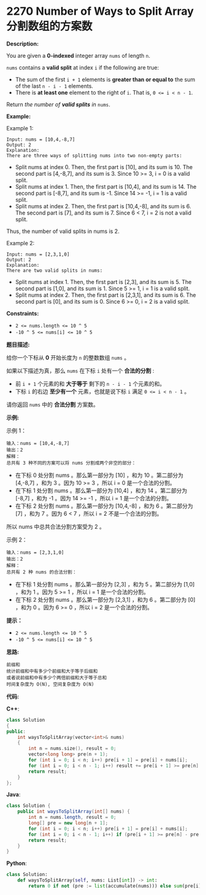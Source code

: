 # 2270 Number of Ways to Split Array 分割数组的方案数

__Description:__

You are given a __0-indexed__ integer array `nums` of length `n`.

`nums` contains a __valid split__ at index `i` if the following are true:

- The sum of the first `i + 1` elements is __greater than or equal to__ the sum of the last `n - i - 1` elements.
- There is __at least one__ element to the right of `i`. That is, `0 <= i < n - 1`.

Return _the number of __valid splits__ in_ `nums`.

__Example:__

Example 1:

```text
Input: nums = [10,4,-8,7]
Output: 2
Explanation: 
There are three ways of splitting nums into two non-empty parts:
```

- Split nums at index 0. Then, the first part is [10], and its sum is 10. The second part is [4,-8,7], and its sum is 3. Since 10 >= 3, i = 0 is a valid split.
- Split nums at index 1. Then, the first part is [10,4], and its sum is 14. The second part is [-8,7], and its sum is -1. Since 14 >= -1, i = 1 is a valid split.
- Split nums at index 2. Then, the first part is [10,4,-8], and its sum is 6. The second part is [7], and its sum is 7. Since 6 < 7, i = 2 is not a valid split.

Thus, the number of valid splits in nums is 2.

Example 2:

```text
Input: nums = [2,3,1,0]
Output: 2
Explanation: 
There are two valid splits in nums:
```

- Split nums at index 1. Then, the first part is [2,3], and its sum is 5. The second part is [1,0], and its sum is 1. Since 5 >= 1, i = 1 is a valid split.
- Split nums at index 2. Then, the first part is [2,3,1], and its sum is 6. The second part is [0], and its sum is 0. Since 6 >= 0, i = 2 is a valid split.

__Constraints:__

- `2 <= nums.length <= 10 ^ 5`
- `-10 ^ 5 <= nums[i] <= 10 ^ 5`

__题目描述:__

给你一个下标从 __0__ 开始长度为 `n` 的整数数组 `nums` 。

如果以下描述为真，那么 `nums` 在下标 `i` 处有一个 __合法的分割__ :

- 前 `i + 1` 个元素的和 __大于等于__ 剩下的 `n - i - 1` 个元素的和。
- 下标 `i` 的右边 __至少有一个__ 元素，也就是说下标 `i` 满足 `0 <= i < n - 1` 。

请你返回 `nums` 中的 __合法分割__ 方案数。

__示例:__

示例 1：

```text
输入：nums = [10,4,-8,7]
输出：2
解释：
总共有 3 种不同的方案可以将 nums 分割成两个非空的部分：
```

- 在下标 0 处分割 nums 。那么第一部分为 [10] ，和为 10 。第二部分为 [4,-8,7] ，和为 3 。因为 10 >= 3 ，所以 i = 0 是一个合法的分割。
- 在下标 1 处分割 nums 。那么第一部分为 [10,4] ，和为 14 。第二部分为 [-8,7] ，和为 -1 。因为 14 >= -1 ，所以 i = 1 是一个合法的分割。
- 在下标 2 处分割 nums 。那么第一部分为 [10,4,-8] ，和为 6 。第二部分为 [7] ，和为 7 。因为 6 < 7 ，所以 i = 2 不是一个合法的分割。

所以 nums 中总共合法分割方案受为 2 。

示例 2：

```text
输入：nums = [2,3,1,0]
输出：2
解释：
总共有 2 种 nums 的合法分割：
```

- 在下标 1 处分割 nums 。那么第一部分为 [2,3] ，和为 5 。第二部分为 [1,0] ，和为 1 。因为 5 >= 1 ，所以 i = 1 是一个合法的分割。
- 在下标 2 处分割 nums 。那么第一部分为 [2,3,1] ，和为 6 。第二部分为 [0] ，和为 0 。因为 6 >= 0 ，所以 i = 2 是一个合法的分割。

__提示：__

- `2 <= nums.length <= 10 ^ 5`
- `-10 ^ 5 <= nums[i] <= 10 ^ 5`

__思路:__

```text
前缀和
统计前缀和中有多少个前缀和大于等于后缀和
或者说前缀和中有多少个两倍前缀和大于等于总和
时间复杂度为 O(N), 空间复杂度为 O(N)
```

__代码:__

__C++__:

```C++
class Solution 
{
public:
    int waysToSplitArray(vector<int>& nums) 
    {
        int n = nums.size(), result = 0;
        vector<long long> pre(n + 1);
        for (int i = 0; i < n; i++) pre[i + 1] = pre[i] + nums[i]; 
        for (int i = 0; i < n - 1; i++) result += pre[i + 1] >= pre[n] - pre[i + 1];
        return result;
    }
};
```

__Java__:

```Java
class Solution {
    public int waysToSplitArray(int[] nums) {
        int n = nums.length, result = 0;
        long[] pre = new long[n + 1];
        for (int i = 0; i < n; i++) pre[i + 1] = pre[i] + nums[i]; 
        for (int i = 0; i < n - 1; i++) if (pre[i + 1] >= pre[n] - pre[i + 1]) ++result;
        return result;
    }
}
```

__Python__:

```Python
class Solution:
    def waysToSplitArray(self, nums: List[int]) -> int:
        return 0 if not (pre := list(accumulate(nums))) else sum(pre[i] >= pre[-1] - pre[i] for i in range(len(nums) - 1))
```
